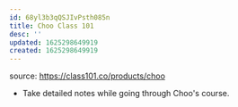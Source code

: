 ```yaml
---
id: 68yl3b3qQSJIvPsth085n
title: Choo Class 101
desc: ''
updated: 1625298649919
created: 1625298649919
---
```


source: https://class101.co/products/choo

- Take detailed notes while going through Choo's course.
